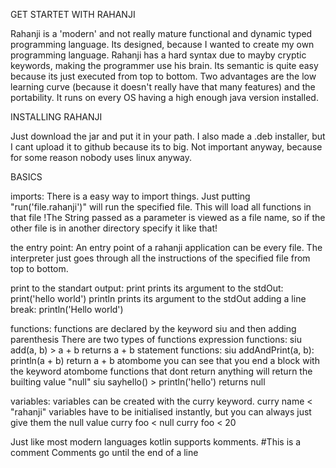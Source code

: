 GET STARTET WITH RAHANJI

Rahanji is a 'modern' and not really mature functional and dynamic typed  programming language. Its designed, because I wanted to create my own programming language.
Rahanji has a hard syntax due to mayby cryptic keywords, making the programmer use his brain.
Its semantic is quite easy because its just executed from top to bottom. 
Two advantages are the low learning curve (because it doesn't really have that many features) and the portability.
It runs on every OS having a high enough java version installed.

INSTALLING RAHANJI

Just download the jar and put it in your path. 
I also made a .deb installer, but I cant upload it to github because its to big.
Not important anyway, because for some reason nobody uses linux anyway.

BASICS

imports:
There is a easy way to import things. Just putting "run('file.rahanji')" will run the specified file. This will load all functions in that file
!The String passed as a parameter is viewed as a file name, so if the other file is in another directory specify it like that!

the entry point: 
An entry point of a rahanji application can be every file.
The interpreter just goes through all the instructions of the specified file from top to bottom.

print to the standart output:
print prints its argument to the stdOut: print('hello world')
println prints its argument to the stdOut adding a line break: println('Hello world')

functions:
functions are declared by the keyword siu and then adding parenthesis
There are two types of functions
expression functions:
siu add(a, b) > a + b
returns a + b
statement functions:
siu addAndPrint(a, b):
  println(a + b)
  return a + b
atombome
you can see that you end a block with the keyword atombome
functions that dont return anything will return the builting value "null"
siu sayhello() > println('hello') 
returns null

variables:
variables can be created with the curry keyword.
curry name < "rahanji"
variables have to be initialised instantly, but you can always just give them the null value
curry foo < null
curry foo < 20

Just like most modern languages kotlin supports komments.
#This is a comment
Comments go until the end of a line
